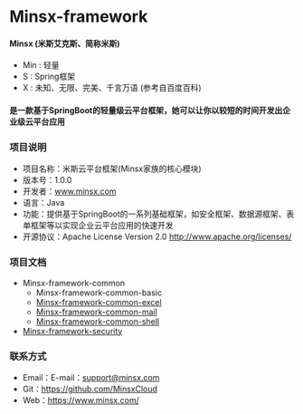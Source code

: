 # Minsx-framework
#### Minsx (米斯艾克斯、简称米斯)
+ Min : 轻量 
+ S : Spring框架 
+ X : 未知、无限、完美、千言万语 (参考自百度百科)
#### 是一款基于SpringBoot的轻量级云平台框架，她可以让你以较短的时间开发出企业级云平台应用

### 项目说明
- 项目名称：米斯云平台框架(Minsx家族的核心模块)
- 版本号：1.0.0
- 开发者：www.minsx.com
- 语言：Java
- 功能：提供基于SpringBoot的一系列基础框架，如安全框架、数据源框架、表单框架等以实现企业云平台应用的快速开发
- 开源协议：Apache License Version 2.0 http://www.apache.org/licenses/

### 项目文档

* Minsx-framework-common
    *  Minsx-framework-common-basic
    *  [Minsx-framework-common-excel](https://github.com/MinsxCloud/minsx-framework/wiki/minsx-framework-common-excel)
    *  [Minsx-framework-common-mail](https://github.com/MinsxCloud/minsx-framework/wiki/minsx-framework-common-mail)
    *  [Minsx-framework-common-shell](https://github.com/MinsxCloud/minsx-framework/wiki/minsx-framework-common-shell)
* [Minsx-framework-security](https://github.com/MinsxCloud/minsx-framework/wiki/minsx-framework-security)

### 联系方式
+ Email：E-mail：support@minsx.com
+ Git：https://github.com/MinsxCloud
+ Web：https://www.minsx.com/

